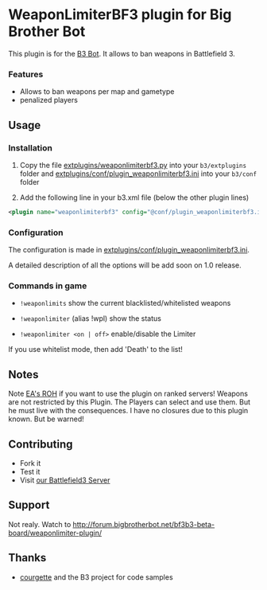 ﻿WeaponLimiterBF3 plugin for Big Brother Bot
===========================================
This plugin is for the [B3 Bot](http://www.bigbrotherbot.net/).
It allows to ban weapons in Battlefield 3.

### Features
- Allows to ban weapons per map and gametype
- penalized players

Usage
-----

### Installation
1. Copy the file [extplugins/weaponlimiterbf3.py](extplugins/weaponlimiterbf3.py) into your `b3/extplugins` folder and
[extplugins/conf/plugin_weaponlimiterbf3.ini](extplugins/conf/plugin_weaponlimiterbf3.ini) into your `b3/conf` folder

2. Add the following line in your b3.xml file (below the other plugin lines)
```xml
<plugin name="weaponlimiterbf3" config="@conf/plugin_weaponlimiterbf3.ini"/>
```

### Configuration
The configuration is made in [extplugins/conf/plugin_weaponlimiterbf3.ini](extplugins/conf/plugin_weaponlimiterbf3.ini).

A detailed description of all the options will be add soon on 1.0 release.

### Commands in game
* ```!weaponlimits``` show the current blacklisted/whitelisted weapons

* ```!weaponlimiter``` (alias !wpl) show the status
* ```!weaponlimiter <on | off>``` enable/disable the Limiter

If you use whitelist mode, then add 'Death' to the list!

Notes
-----
Note [EA's ROH](https://help.ea.com/article/battlefield-rules-of-conduct) if you want to use the plugin on ranked servers!
Weapons are not restricted by this Plugin. The Players can select and use them. But he must live with the consequences.
I have no closures due to this plugin known. But be warned!

Contributing
------------
* Fork it
* Test it
* Visit [our Battlefield3 Server](http://battlelog.battlefield.com/bf3/servers/show/11bdda3f-bb8b-4abb-92de-55f0b3ada7d7/)

Support
-------
Not realy. Watch to http://forum.bigbrotherbot.net/bf3b3-beta-board/weaponlimiter-plugin/

Thanks
------
* [courgette](https://github.com/courgette) and the B3 project for code samples
